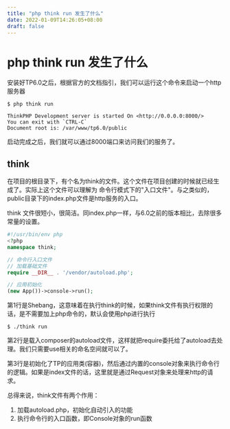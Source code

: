 ```yaml
---
title: "php think run 发生了什么"
date: 2022-01-09T14:26:05+08:00
draft: false
---
```


# php think run 发生了什么

安装好TP6.0之后，根据官方的文档指引，我们可以运行这个命令来启动一个http服务器

```shell
$ php think run

ThinkPHP Development server is started On <http://0.0.0.0:8000/>
You can exit with `CTRL-C`
Document root is: /var/www/tp6.0/public
```

启动完成之后，我们就可以通过8000端口来访问我们的服务了。

## think

在项目的根目录下，有个名为think的文件。这个文件在项目创建的时候就已经生成了。实际上这个文件可以理解为
命令行模式下的"入口文件"。与之类似的，public目录下的index.php文件是http服务的入口。

think 文件很短小，很简洁。同index.php一样，与6.0之前的版本相比，去除很多常量的设置。

```php
#!/usr/bin/env php
<?php
namespace think;

// 命令行入口文件
// 加载基础文件
require __DIR__ . '/vendor/autoload.php';

// 应用初始化
(new App())->console->run();
```
第1行是Shebang，这意味着在执行think的时候，如果think文件有执行权限的话，是不需要加上php命令的，默认会使用php进行执行

```
$ ./think run
```

第2行是载入composer的autoload文件，这样就把require委托给了autoload去处理。我们只需要use相关的命名空间就可以了。

第3行是初始化了TP的应用类(容器)，然后通过内置的console对象来执行命令行的逻辑。如果是index文件的话，这里就是通过Request对象来处理来http的请求。

总得来说，think文件有两个作用：

1. 加载autoload.php，初始化自动引入的功能
2. 执行命令行的入口函数，即Console对象的run函数
